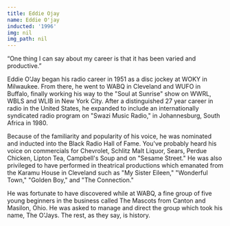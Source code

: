 ```yaml
---
title: Eddie Ojay
name: Eddie O'jay
inducted: '1996'
img: nil
img_path: nil
---
```


“One thing I can say about my career is that it has been varied and productive.”

Eddie O’Jay began his radio career in 1951 as a disc jockey at WOKY in Milwaukee. From there, he went to WABQ in Cleveland and WUFO in Buffalo, finally working his way to the "Soul at Sunrise" show on WWRL, WBLS and WLIB in New York City. After a distinguished 27 year career in radio in the United States, he expanded to include an internationally syndicated radio program on "Swazi Music Radio," in Johannesburg, South Africa in 1980.

Because of the familiarity and popularity of his voice, he was nominated and inducted into the Black Radio Hall of Fame. You've probably heard his voice on commercials for Chevrolet, Schlitz Malt Liquor, Sears, Perdue Chicken, Lipton Tea, Campbell's Soup and on "Sesame Street." He was also privileged to have performed in theatrical productions which emanated from the Karamu House in Cleveland such as "My Sister Eileen," "Wonderful Town," "Golden Boy," and "The Connection."

He was fortunate to have discovered while at WABQ, a fine group of five young beginners in the business called The Mascots from Canton and Masilon, Ohio. He was asked to manage and direct the group which took his name, The O'Jays. The rest, as they say, is history.
